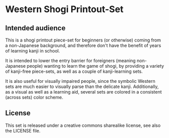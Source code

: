 # Western Shogi Printout-Set

## Intended audience
This is a shogi printout piece-set for beginners
(or otherwise) coming from a non-Japanese background,
and therefore don't have the benefit of years of learning
kanji in school.

It is intended to lower the entry barrier for foreigners
(meaning non-Japanese people) wanting to learn the game
of shogi, by providing a variety of kanji-free piece-sets,
as well as a couple of kanji-learning sets.

It is also useful for visually impaired people, since the
symbolic Western sets are much easier to visually parse than
the delicate kanji. Additionally, as a visual as well as a
learning aid, several sets are colored in a consistent (across
sets) color scheme.

## License
This set is released under a creative commons sharealike license,
see also the LICENSE file.
